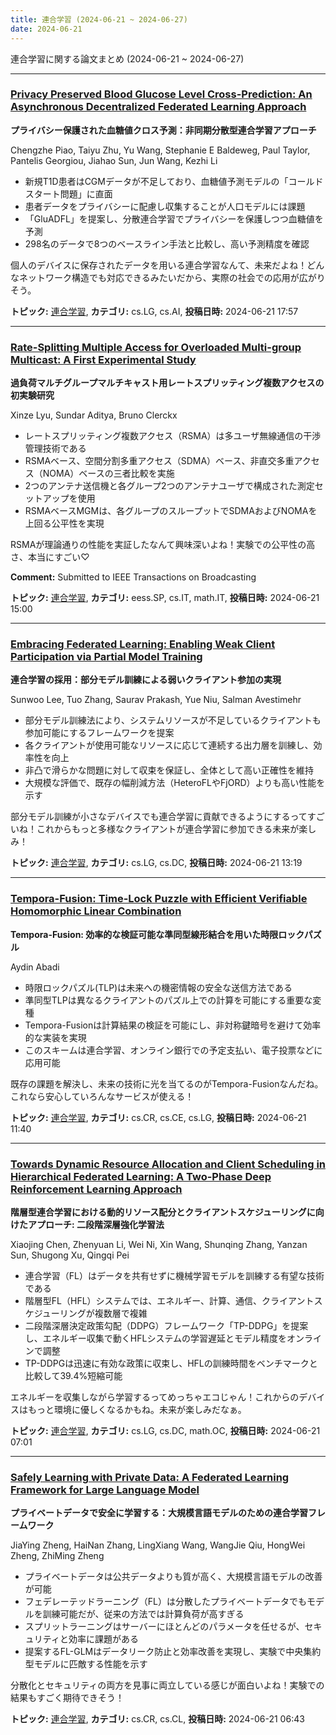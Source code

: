 ```yaml
---
title: 連合学習 (2024-06-21 ~ 2024-06-27)
date: 2024-06-21
---
```


連合学習に関する論文まとめ (2024-06-21 ~ 2024-06-27)


- - -

### [Privacy Preserved Blood Glucose Level Cross-Prediction: An Asynchronous Decentralized Federated Learning Approach](http://arxiv.org/abs/2406.15346)

**プライバシー保護された血糖値クロス予測：非同期分散型連合学習アプローチ**

Chengzhe Piao, Taiyu Zhu, Yu Wang, Stephanie E Baldeweg, Paul Taylor, Pantelis Georgiou, Jiahao Sun, Jun Wang, Kezhi Li

- 新規T1D患者はCGMデータが不足しており、血糖値予測モデルの「コールドスタート問題」に直面
- 患者データをプライバシーに配慮し収集することが人口モデルには課題
- 「GluADFL」を提案し、分散連合学習でプライバシーを保護しつつ血糖値を予測
- 298名のデータで8つのベースライン手法と比較し、高い予測精度を確認

個人のデバイスに保存されたデータを用いる連合学習なんて、未来だよね！どんなネットワーク構造でも対応できるみたいだから、実際の社会での応用が広がりそう。



**トピック:** [連合学習](../../fl), **カテゴリ:** cs.LG, cs.AI, **投稿日時:** 2024-06-21 17:57


- - -

### [Rate-Splitting Multiple Access for Overloaded Multi-group Multicast: A First Experimental Study](http://arxiv.org/abs/2406.15217)

**過負荷マルチグループマルチキャスト用レートスプリッティング複数アクセスの初実験研究**

Xinze Lyu, Sundar Aditya, Bruno Clerckx

- レートスプリッティング複数アクセス（RSMA）は多ユーザ無線通信の干渉管理技術である
- RSMAベース、空間分割多重アクセス（SDMA）ベース、非直交多重アクセス（NOMA）ベースの三者比較を実施
- 2つのアンテナ送信機と各グループ2つのアンテナユーザで構成された測定セットアップを使用
- RSMAベースMGMは、各グループのスループットでSDMAおよびNOMAを上回る公平性を実現

RSMAが理論通りの性能を実証したなんて興味深いよね！実験での公平性の高さ、本当にすごい♡

**Comment:** Submitted to IEEE Transactions on Broadcasting

**トピック:** [連合学習](../../fl), **カテゴリ:** eess.SP, cs.IT, math.IT, **投稿日時:** 2024-06-21 15:00


- - -

### [Embracing Federated Learning: Enabling Weak Client Participation via Partial Model Training](http://arxiv.org/abs/2406.15125)

**連合学習の採用：部分モデル訓練による弱いクライアント参加の実現**

Sunwoo Lee, Tuo Zhang, Saurav Prakash, Yue Niu, Salman Avestimehr

- 部分モデル訓練法により、システムリソースが不足しているクライアントも参加可能にするフレームワークを提案
- 各クライアントが使用可能なリソースに応じて連続する出力層を訓練し、効率性を向上
- 非凸で滑らかな問題に対して収束を保証し、全体として高い正確性を維持
- 大規模な評価で、既存の幅削減方法（HeteroFLやFjORD）よりも高い性能を示す

部分モデル訓練が小さなデバイスでも連合学習に貢献できるようにするってすごいね！これからもっと多様なクライアントが連合学習に参加できる未来が楽しみ！



**トピック:** [連合学習](../../fl), **カテゴリ:** cs.LG, cs.DC, **投稿日時:** 2024-06-21 13:19


- - -

### [Tempora-Fusion: Time-Lock Puzzle with Efficient Verifiable Homomorphic Linear Combination](http://arxiv.org/abs/2406.15070)

**Tempora-Fusion: 効率的な検証可能な準同型線形結合を用いた時限ロックパズル**

Aydin Abadi

- 時限ロックパズル(TLP)は未来への機密情報の安全な送信方法である
- 準同型TLPは異なるクライアントのパズル上での計算を可能にする重要な変種
- Tempora-Fusionは計算結果の検証を可能にし、非対称鍵暗号を避けて効率的な実装を実現
- このスキームは連合学習、オンライン銀行での予定支払い、電子投票などに応用可能

既存の課題を解決し、未来の技術に光を当てるのがTempora-Fusionなんだね。これなら安心していろんなサービスが使える！



**トピック:** [連合学習](../../fl), **カテゴリ:** cs.CR, cs.CE, cs.LG, **投稿日時:** 2024-06-21 11:40


- - -

### [Towards Dynamic Resource Allocation and Client Scheduling in Hierarchical Federated Learning: A Two-Phase Deep Reinforcement Learning Approach](http://arxiv.org/abs/2406.14910)

**階層型連合学習における動的リソース配分とクライアントスケジューリングに向けたアプローチ: 二段階深層強化学習法**

Xiaojing Chen, Zhenyuan Li, Wei Ni, Xin Wang, Shunqing Zhang, Yanzan Sun, Shugong Xu, Qingqi Pei

- 連合学習（FL）はデータを共有せずに機械学習モデルを訓練する有望な技術である
- 階層型FL（HFL）システムでは、エネルギー、計算、通信、クライアントスケジューリングが複数層で複雑
- 二段階深層決定政策勾配（DDPG）フレームワーク「TP-DDPG」を提案し、エネルギー収集で動くHFLシステムの学習遅延とモデル精度をオンラインで調整
- TP-DDPGは迅速に有効な政策に収束し、HFLの訓練時間をベンチマークと比較して39.4%短縮可能

エネルギーを収集しながら学習するってめっちゃエコじゃん！これからのデバイスはもっと環境に優しくなるかもね。未来が楽しみだなぁ。



**トピック:** [連合学習](../../fl), **カテゴリ:** cs.LG, cs.DC, math.OC, **投稿日時:** 2024-06-21 07:01


- - -

### [Safely Learning with Private Data: A Federated Learning Framework for Large Language Model](http://arxiv.org/abs/2406.14898)

**プライベートデータで安全に学習する：大規模言語モデルのための連合学習フレームワーク**

JiaYing Zheng, HaiNan Zhang, LingXiang Wang, WangJie Qiu, HongWei Zheng, ZhiMing Zheng

- プライベートデータは公共データよりも質が高く、大規模言語モデルの改善が可能
- フェデレーテッドラーニング（FL）は分散したプライベートデータでもモデルを訓練可能だが、従来の方法では計算負荷が高すぎる
- スプリットラーニングはサーバーにほとんどのパラメータを任せるが、セキュリティと効率に課題がある
- 提案するFL-GLMはデータリーク防止と効率改善を実現し、実験で中央集約型モデルに匹敵する性能を示す

分散化とセキュリティの両方を見事に両立している感じが面白いよね！実験での結果もすごく期待できそう！



**トピック:** [連合学習](../../fl), **カテゴリ:** cs.CR, cs.CL, **投稿日時:** 2024-06-21 06:43
